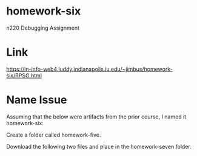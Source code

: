 # homework-six
n220 Debugging Assignment

# Link
https://in-info-web4.luddy.indianapolis.iu.edu/~jimbus/homework-six/RPSG.html

# Name Issue
Assuming that the below were artifacts from the prior course, I named it homework-six:


Create a folder called homework-five.

Download the following two files and place in the homework-seven folder.
